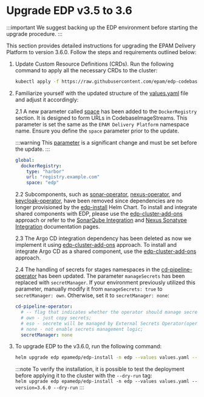# Upgrade EDP v3.5 to 3.6

  :::important
    We suggest backing up the EDP environment before starting the upgrade procedure.
  :::

This section provides detailed instructions for upgrading the EPAM Delivery Platform to version 3.6.0. Follow the steps and requirements outlined below:

1. Update Custom Resource Definitions (CRDs). Run the following command to apply all the necessary CRDs to the cluster:

    ```bash
    kubectl apply -f https://raw.githubusercontent.com/epam/edp-codebase-operator/v2.20.0/deploy-templates/crds/v2.edp.epam.com_codebases.yaml
    ```

2. Familiarize yourself with the updated structure of the [values.yaml](https://github.com/epam/edp-install/blob/v3.6.0/deploy-templates/values.yaml#L38) file and adjust it accordingly:

    2.1 A new parameter called [space](https://github.com/epam/edp-install/blob/v3.6.0/deploy-templates/values.yaml#L38) has been added to the `DockerRegistry` section. It is designed to form URLs in CodebaseImageStreams. This parameter is set the same as the `EPAM Delivery Platform` namespace name. Ensure you define the `space` parameter prior to the update.

    :::warning
      This [parameter](https://github.com/epam/edp-install/blob/v3.6.0/deploy-templates/values.yaml#L38) is a significant change and must be set before the update.
    :::

    ```yaml
    global:
      dockerRegistry:
        type: "harbor"
        url: "registry.example.com"
        space: "edp"
    ```

    2.2 Subcomponents, such as [sonar-operator](https://github.com/epam/edp-sonar-operator), [nexus-operator](https://github.com/epam/edp-nexus-operator), and [keycloak-operator](https://github.com/epam/edp-keycloak-operator), have been removed since dependencies are no longer provisioned by the [edp-install](https://github.com/epam/edp-install/blob/v3.6.0/deploy-templates/values.yaml) Helm Chart. To install and integrate shared components with EDP, please use the [edp-cluster-add-ons](https://github.com/epam/edp-cluster-add-ons) approach or refer to the [SonarQube Integration](sonarqube.md) and [Nexus Sonatype Integration](nexus-sonatype.md) documentation pages.

    2.3 The Argo CD integration dependency has been deleted as now we implement it using [edp-cluster-add-ons](https://github.com/epam/edp-cluster-add-ons) approach. To install and integrate Argo CD as a shared component, use the [edp-cluster-add-ons](https://github.com/epam/edp-cluster-add-ons) approach.

    2.4 The handling of secrets for stages namespaces in the [cd-pipeline-operator](https://github.com/epam/edp-cd-pipeline-operator/blob/v2.17.0/deploy-templates/values.yaml#L102) has been updated. The parameter `manageSecrets` has been replaced with `secretManager`. If your environment previously utilized this parameter, manually modify it from `manageSecrets: true` to `secretManager: own`. Otherwise, set it to `secretManager: none`:

    ```yaml
    cd-pipeline-operator:
      # -- flag that indicates whether the operator should manage secrets for stages;
      # own - just copy secrets;
      # eso - secrete will be managed by External Secrets Operator(operator should be installed in the cluster);
      # none - not enable secrets management logic;
      secretManager: none
    ```

3. To upgrade EDP to the v3.6.0, run the following command:

    ```bash
    helm upgrade edp epamedp/edp-install -n edp --values values.yaml --version=3.6.0
    ```

    :::note
        To verify the installation, it is possible to test the deployment before applying it to the cluster with the `--dry-run` tag:<br />
        `helm upgrade edp epamedp/edp-install -n edp --values values.yaml --version=3.6.0 --dry-run`
    :::
